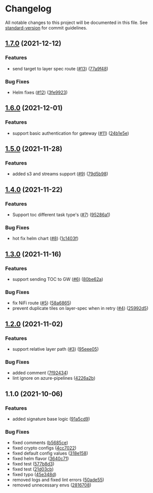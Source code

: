 # Changelog

All notable changes to this project will be documented in this file. See [standard-version](https://github.com/conventional-changelog/standard-version) for commit guidelines.

## [1.7.0](https://github.com/MapColonies/sync-worker/compare/v1.6.0...v1.7.0) (2021-12-12)


### Features

* send target to layer spec route ([#13](https://github.com/MapColonies/sync-worker/issues/13)) ([77a9f48](https://github.com/MapColonies/sync-worker/commit/77a9f48838df71dbafb8631f8800482f8baf908c))


### Bug Fixes

* Helm fixes ([#12](https://github.com/MapColonies/sync-worker/issues/12)) ([3fe9923](https://github.com/MapColonies/sync-worker/commit/3fe99230f3726edfc25966f785b61eab308436ba))

## [1.6.0](https://github.com/MapColonies/sync-worker/compare/v1.5.0...v1.6.0) (2021-12-01)


### Features

* support basic authentication for gateway ([#11](https://github.com/MapColonies/sync-worker/issues/11)) ([24b1e5e](https://github.com/MapColonies/sync-worker/commit/24b1e5e5e7d82057a3acce154bfcab58d0e54576))

## [1.5.0](https://github.com/MapColonies/sync-worker/compare/v1.4.0...v1.5.0) (2021-11-28)


### Features

* added s3 and streams support ([#9](https://github.com/MapColonies/sync-worker/issues/9)) ([79d5b98](https://github.com/MapColonies/sync-worker/commit/79d5b98bd1cad956641b238df8e4ef4287bb7dce))

## [1.4.0](https://github.com/MapColonies/sync-worker/compare/v1.3.0...v1.4.0) (2021-11-22)


### Features

* Support toc different task type's ([#7](https://github.com/MapColonies/sync-worker/issues/7)) ([95286a1](https://github.com/MapColonies/sync-worker/commit/95286a18e171ead549d8813322b61079a3e66cde))


### Bug Fixes

* hot fix helm chart ([#8](https://github.com/MapColonies/sync-worker/issues/8)) ([1c1403f](https://github.com/MapColonies/sync-worker/commit/1c1403fa03c638c3901aa85ca88c7ea36e999257))

## [1.3.0](https://github.com/MapColonies/sync-worker/compare/v1.2.0...v1.3.0) (2021-11-16)


### Features

* support sending TOC to GW ([#6](https://github.com/MapColonies/sync-worker/issues/6)) ([80be62a](https://github.com/MapColonies/sync-worker/commit/80be62ac96d7f9f09aa07ec322de5cb986bfb19a))


### Bug Fixes

* fix NiFi route ([#5](https://github.com/MapColonies/sync-worker/issues/5)) ([58a6865](https://github.com/MapColonies/sync-worker/commit/58a68652127db2b813e7264f2406a7d9c9609f67))
* prevent duplicate tiles on layer-spec when in retry ([#4](https://github.com/MapColonies/sync-worker/issues/4)) ([25992d5](https://github.com/MapColonies/sync-worker/commit/25992d50df5719f7fd2dea6a8c09bf832b7edb24))

## [1.2.0](https://github.com/MapColonies/sync-worker/compare/v1.1.0...v1.2.0) (2021-11-02)


### Features

* support relative layer path ([#3](https://github.com/MapColonies/sync-worker/issues/3)) ([95eee05](https://github.com/MapColonies/sync-worker/commit/95eee052d5cc744269a60bc493902d445b86b2f7))


### Bug Fixes

* added comment ([7f92434](https://github.com/MapColonies/sync-worker/commit/7f92434d22a99e1270f2fe0b657d3f421ca89fe8))
* lint ignore on azure-pipelines ([4226a2b](https://github.com/MapColonies/sync-worker/commit/4226a2b0406c02bab159cbea4f14abcbda52c064))

## 1.1.0 (2021-10-06)


### Features

* added signature base logic ([91a5cd9](https://github.com/MapColonies/sync-worker/commit/91a5cd90af391edf5188c7f884a96401c8ecbdff))


### Bug Fixes

* fixed comments ([b5685ce](https://github.com/MapColonies/sync-worker/commit/b5685ce0d2711576231ec2bd5830099b26bb70f3))
* fixed crypto configs ([4cc7022](https://github.com/MapColonies/sync-worker/commit/4cc70221bb727341fbf75556f7c7197ca2e64f1d))
* fixed default config values ([318e158](https://github.com/MapColonies/sync-worker/commit/318e158a9991577dbb33d3beec8ce2683464fd0f))
* fixed helm flavor ([3640c71](https://github.com/MapColonies/sync-worker/commit/3640c71f7e66ed01321530fb67215f3e2a11abe1))
* fixed test ([577b8d3](https://github.com/MapColonies/sync-worker/commit/577b8d3ed473cefb3406ac9d4264c6c543550118))
* fixed test ([21d03cb](https://github.com/MapColonies/sync-worker/commit/21d03cb7eb929d33268726b52b3da71145152f6e))
* fixed typo ([45e348d](https://github.com/MapColonies/sync-worker/commit/45e348d3e600a44e9e48a05738553ed9849c0a80))
* removed logs and fixed lint errors ([50ade55](https://github.com/MapColonies/sync-worker/commit/50ade558d9809d0ffc1839fc5daf9a5b0753205d))
* removed unnecessary envs ([2816708](https://github.com/MapColonies/sync-worker/commit/2816708b28b4ae3143b7efbc5fc5781c0b81d225))

